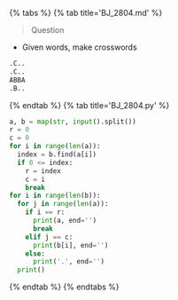 {% tabs %}
{% tab title='BJ_2804.md' %}

> Question

* Given words, make crosswords

```txt
.C..
.C..
ABBA
.B..
```

{% endtab %}
{% tab title='BJ_2804.py' %}

```py
a, b = map(str, input().split())
r = 0
c = 0
for i in range(len(a)):
  index = b.find(a[i])
  if 0 <= index:
    r = index
    c = i
    break
for i in range(len(b)):
  for j in range(len(a)):
    if i == r:
      print(a, end='')
      break
    elif j == c:
      print(b[i], end='')
    else:
      print('.', end='')
  print()
```

{% endtab %}
{% endtabs %}
